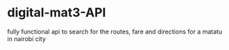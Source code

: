 # digital-mat3-API
fully functional api to search for the routes, fare and directions for a matatu in nairobi city

